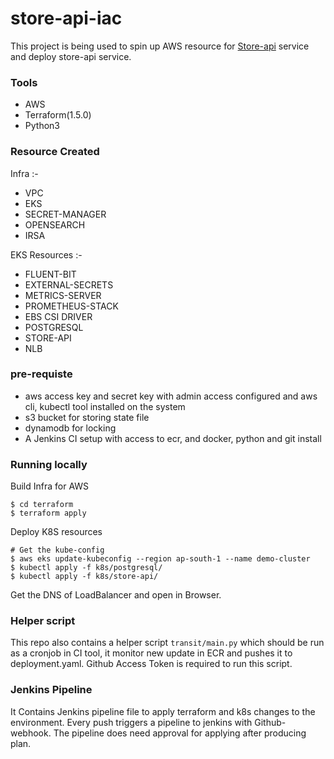 # store-api-iac
This project is being used to spin up AWS resource for [Store-api](https://github.com/rohit-dimagi/store-api-iac) service and deploy store-api service.

### Tools
* AWS
* Terraform(1.5.0)
* Python3

### Resource Created
 Infra :-
* VPC
* EKS
* SECRET-MANAGER
* OPENSEARCH
* IRSA

EKS Resources :-
* FLUENT-BIT
* EXTERNAL-SECRETS
* METRICS-SERVER
* PROMETHEUS-STACK
* EBS CSI DRIVER
* POSTGRESQL
* STORE-API
* NLB

### pre-requiste
* aws access key and secret key with admin access configured and aws cli, kubectl tool installed on the system
* s3 bucket for storing state file
* dynamodb for locking
* A Jenkins CI setup with access to ecr, and docker, python and git install

### Running locally

Build Infra for AWS
```
$ cd terraform
$ terraform apply
```
Deploy K8S resources
```
# Get the kube-config
$ aws eks update-kubeconfig --region ap-south-1 --name demo-cluster
$ kubectl apply -f k8s/postgresql/
$ kubectl apply -f k8s/store-api/
```
Get the DNS of LoadBalancer and open in Browser.

### Helper script

This repo also contains a helper script `transit/main.py` which should be run as a cronjob in CI tool, it monitor new update in ECR and pushes it to deployment.yaml. Github Access Token is required to run this script.

### Jenkins Pipeline
It Contains Jenkins pipeline file to apply terraform and k8s changes to the environment. Every push triggers a pipeline to jenkins with Github-webhook. The pipeline does need approval for applying after producing plan.

